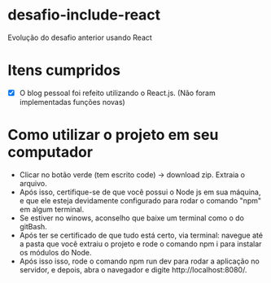 # desafio-include-react
Evolução do desafio anterior usando React
 
# Itens cumpridos

- [X] O blog pessoal foi refeito utilizando o React.js. (Não foram implementadas funções novas)

# Como utilizar o projeto em seu computador
- Clicar no botão verde (tem escrito code) -> download zip. Extraia o arquivo.
- Após isso, certifique-se de que você possui o Node js em sua máquina, e que ele esteja devidamente configurado para rodar o comando "npm" em algum terminal.
- Se estiver no winows, aconselho que baixe um terminal como o do gitBash.
- Após ter se certificado de que tudo está certo, via terminal: navegue até a pasta que você extraiu o projeto e rode o comando npm i para instalar os módulos do Node.
- Após isso isso, rode o comando npm run dev para rodar a aplicação no servidor, e depois, abra o navegador e digite http://localhost:8080/.
